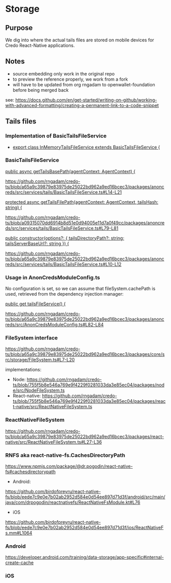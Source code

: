# Storage

## Purpose

We dig into where the actual tails files are stored on mobile devices for Credo React-Native applications.

## Notes

* source embedding only work in the original repo
* to preview the reference properly, we work from a fork 
* will have to be updated from org rngadam to openwallet-foundation before being merged back

see: https://docs.github.com/en/get-started/writing-on-github/working-with-advanced-formatting/creating-a-permanent-link-to-a-code-snippet

## Tails files

### Implementation of BasicTailsFileService

* [export class InMemoryTailsFileService extends BasicTailsFileService {](https://github.com/rngadam/credo-ts/blob/a65a9c39879e83975de25022bd962a9ed16bcec3/packages/anoncreds/tests/InMemoryTailsFileService.ts#L8-L9)

### BasicTailsFileService

[public async getTailsBasePath(agentContext: AgentContext) {](https://github.com/rngadam/credo-ts/blob/a65a9c39879e83975de25022bd962a9ed16bcec3/packages/anoncreds/src/services/tails/BasicTailsFileService.ts#L14-L21)

https://github.com/rngadam/credo-ts/blob/a65a9c39879e83975de25022bd962a9ed16bcec3/packages/anoncreds/src/services/tails/BasicTailsFileService.ts#L14-L21

[protected async getTailsFilePath(agentContext: AgentContext, tailsHash: string) {](https://github.com/rngadam/credo-ts/blob/a65a9c39879e83975de25022bd962a9ed16bcec3/packages/anoncreds/src/services/tails/BasicTailsFileService.ts#L79-L82)

https://github.com/rngadam/credo-ts/blob/a09315070dd6914b8d51e0d94005e11d7a0f49cc/packages/anoncreds/src/services/tails/BasicTailsFileService.ts#L79-L81

[public constructor(options?: { tailsDirectoryPath?: string; tailsServerBaseUrl?: string }) {](https://github.com/rngadam/credo-ts/blob/a65a9c39879e83975de25022bd962a9ed16bcec3/packages/anoncreds/src/services/tails/BasicTailsFileService.ts#L10-L12)

https://github.com/rngadam/credo-ts/blob/a65a9c39879e83975de25022bd962a9ed16bcec3/packages/anoncreds/src/services/tails/BasicTailsFileService.ts#L10-L12

### Usage in AnonCredsModuleConfig.ts

No configuration is set, so we can assume that fileSystem.cachePath is used, retrieved from the dependency injection manager:

[public get tailsFileService() {](https://github.com/rngadam/credo-ts/blob/a65a9c39879e83975de25022bd962a9ed16bcec3/packages/anoncreds/src/AnonCredsModuleConfig.ts#L82-L84)

https://github.com/rngadam/credo-ts/blob/a65a9c39879e83975de25022bd962a9ed16bcec3/packages/anoncreds/src/AnonCredsModuleConfig.ts#L82-L84

### FileSystem interface

https://github.com/rngadam/credo-ts/blob/a65a9c39879e83975de25022bd962a9ed16bcec3/packages/core/src/storage/FileSystem.ts#L7-L20

implementations:

* Node: https://github.com/rngadam/credo-ts/blob/755f5b8e546a769e9f4229f0281033da3e85ec04/packages/node/src/NodeFileSystem.ts
* React-native: https://github.com/rngadam/credo-ts/blob/755f5b8e546a769e9f4229f0281033da3e85ec04/packages/react-native/src/ReactNativeFileSystem.ts

### ReactNativeFileSystem

https://github.com/rngadam/credo-ts/blob/a65a9c39879e83975de25022bd962a9ed16bcec3/packages/react-native/src/ReactNativeFileSystem.ts#L27-L36

### RNFS aka react-native-fs.CachesDirectoryPath

https://www.npmjs.com/package/@dr.pogodin/react-native-fs#cachesdirectorypath

* Android:

https://github.com/birdofpreyru/react-native-fs/blob/eede7c9e0e7b02ab2952d584e0d54ee897d71d3f/android/src/main/java/com/drpogodin/reactnativefs/ReactNativeFsModule.kt#L76

* iOS

https://github.com/birdofpreyru/react-native-fs/blob/eede7c9e0e7b02ab2952d584e0d54ee897d71d3f/ios/ReactNativeFs.mm#L1064

### Android

https://developer.android.com/training/data-storage/app-specific#internal-create-cache

### iOS



